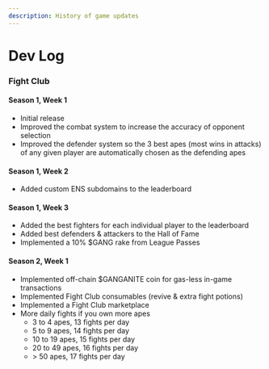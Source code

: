 ```yaml
---
description: History of game updates
---
```


# Dev Log

### Fight Club

#### Season 1, Week 1

* Initial release
* Improved the combat system to increase the accuracy of opponent selection
* Improved the defender system so the 3 best apes (most wins in attacks) of any given player are automatically chosen as the defending apes

#### Season 1, Week 2

* Added custom ENS subdomains to the leaderboard

#### Season 1, Week 3

* Added the best fighters for each individual player to the leaderboard
* Added best defenders & attackers to the Hall of Fame
* Implemented a 10% $GANG rake from League Passes

#### Season 2, Week 1

* Implemented off-chain $GANGANITE coin for gas-less in-game transactions
* Implemented Fight Club consumables (revive & extra fight potions)
* Implemented a Fight Club marketplace
* More daily fights if you own more apes&#x20;
  * 3 to 4 apes, 13 fights per day
  * 5 to 9 apes, 14 fights per day
  * 10 to 19 apes, 15 fights per day
  * 20 to 49 apes, 16 fights per day
  * \> 50 apes, 17 fights per day
